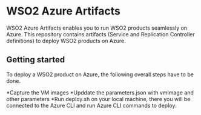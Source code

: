 # WSO2 Azure Artifacts

WSO2 Azure Artifacts enables you to run WSO2 products seamlessly on Azure. This repository contains artifacts (Service and Replication Controller definitions) to deploy WSO2 products on Azure.

## Getting started

To deploy a WSO2 product on Azure, the following overall steps have to be done.

*Capture the VM images
*Upddate the parameters.json with vmImage and other parameters
*Run deploy.sh on your local machine, there you will be connected to the Azure CLI and run Azure CLI commands to deploy. 
